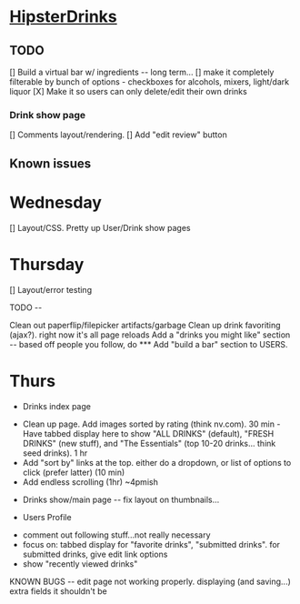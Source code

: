 # [HipsterDrinks](http://www.hipsterdrinks.com)

## TODO

[] Build a virtual bar w/ ingredients -- long term...
[] make it completely filterable by bunch of options - checkboxes for alcohols, mixers, light/dark liquor
[X] Make it so users can only delete/edit their own drinks

### Drink show page
[] Comments layout/rendering. 
[] Add "edit review" button

## Known issues

# Wednesday
[] Layout/CSS. Pretty up User/Drink show pages

# Thursday
[] Layout/error testing


TODO --

Clean out paperflip/filepicker artifacts/garbage
Clean up drink favoriting (ajax?). right now it's all page reloads
Add a "drinks you might like" section -- based off people you follow, do 
*** Add "build a bar" section to USERS. 


# Thurs

* Drinks index page
- Clean up page. Add images sorted by rating (think nv.com). 30 min
-Have tabbed display here to show "ALL DRINKS" (default), "FRESH DRINKS" (new stuff), and "The Essentials" (top 10-20 drinks... think seed drinks). 1 hr
- Add "sort by" links at the top. either do a dropdown, or list of options to click (prefer latter) (10 min)
- Add endless scrolling (1hr)
~4pmish

* Drinks show/main page -- fix layout on thumbnails...

* Users Profile
- comment out following stuff...not really necessary
- focus on: tabbed display for "favorite drinks", "submitted drinks". for submitted drinks, give edit link options
- show "recently viewed drinks"

KNOWN BUGS -- 
edit page not working properly. displaying (and saving...) extra fields it shouldn't be

